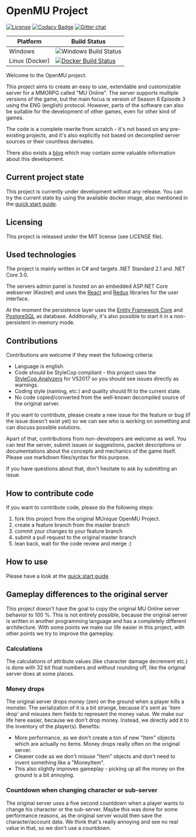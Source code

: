# OpenMU Project #

[![License](https://img.shields.io/badge/license-MIT-blue.svg)](LICENSE)
[![Codacy Badge](https://api.codacy.com/project/badge/Grade/eee4aebcd9fd46888013530bd8f96a17)](https://www.codacy.com/project/sven-n/OpenMU/dashboard?utm_source=github.com&amp;utm_medium=referral&amp;utm_content=MUnique/OpenMU&amp;utm_campaign=Badge_Grade_Dashboard)
[![Gitter chat](https://badges.gitter.im/OpenMU-Project/gitter.svg)](https://gitter.im/OpenMU-Project/Lobby)

| Platform       |Build Status          |
|----------------|----------------------|
| Windows        | ![Windows Build Status](https://dev.azure.com/MUnique/OpenMU/_apis/build/status/MUnique.OpenMU?branchName=master) |
| Linux (Docker) | [![Docker Build Status](https://dev.azure.com/MUnique/OpenMU/_apis/build/status/MUnique.OpenMU%20Docker?branchName=master)](https://hub.docker.com/r/munique/openmu)  |


Welcome to the OpenMU project. 

This project aims to create an easy to use, extendable and customizable server for a MMORPG called "MU Online".
The server supports multiple versions of the game, but the main focus is version of Season 6 Episode 3 using the ENG (english) protocol. 
However, parts of the software can also be suitable for the development of other games, even for other kind of games.

The code is a complete rewrite from scratch - it's not based on any pre-existing projects, and it's also explicitly
not based on decompiled server sources or their countless derivates.

There also exists a [blog](https://munique.net) which may contain some valuable information about this development.

## Current project state ##
This project is currently under development without any release.
You can try the current state by using the available docker image, also mentioned in the [quick start guide](QuickStart.md).

## Licensing ##
This project is released under the MIT license (see LICENSE file).

## Used technologies ##
The project is mainly written in C# and targets .NET Standard 2.1 and .NET Core 3.0.

The servers admin panel is hosted on an embedded ASP.NET Core webserver (Kestrel)
and uses the [React](https://reactjs.org) and [Redux](https://redux.js.org/) libraries for the user interface.

At the moment the persistence layer uses the [Entity Framework Core](https://github.com/aspnet/EntityFrameworkCore)
and [PostgreSQL](https://www.postgresql.org) as database. Additionally, it's also possible to start it in a non-persistent in-memory mode.

## Contributions ##
Contributions are welcome if they meet the following criteria:

* Language is english.
* Code should be StyleCop compliant - this project uses the [StyleCop.Analyzers](https://www.nuget.org/packages/StyleCop.Analyzers/) for VS2017 so you should see issues directly as warnings.
* Coding style (naming, etc.) and quality should fit to the current state.
* No code copied/converted from the well-known decompiled source of the original server.

If you want to contribute, please create a new issue for the feature or bug (if the issue doesn't exist yet) so we
can see who is working on something and can discuss possible solutions.

Apart of that, contributions from non-developers are welcome as well. You can test the server, submit issues or
suggestions, packet descriptions or documentations about the concepts and mechanics of the game itself. Please use markdown files/syntax for this purpose.

If you have questions about that, don't hesitate to ask by submitting an issue.

## How to contribute code ##
If you want to contribute code, please do the following steps:

1. fork this project from the original MUnique OpenMU Project.
2. create a feature branch from the master branch
3. commit your changes to your feature branch
4. submit a pull request to the original master branch
5. lean back, wait for the code review and merge :)

## How to use ##
Please have a look at the [quick start guide](QuickStart.md).

## Gameplay differences to the original server ##
This project doesn't have the goal to copy the original MU Online server behavior to 100 %. This is not entirely
possible, because the original server is written in another programming language and has a completely different architecture.
With some points we make our life easier in this project, with other points we try to improve the gameplay.

### Calculations ###
The calculations of attribute values (like character damage decrement etc.) is done with 32 bit float numbers and without rounding off, like the original server does at some places.

### Money drops ###
The original server drops money (zen) on the ground when a player kills a monster.
The serialization of it is a bit strange, because it's sent as 'item drop' and misuses item fields to represent the money value.
We make our life here easier, because we don't drop money. Instead, we directly add it to the inventory of the
player(s).
Benefits:
  * More performance, as we don't create a ton of new "Item" objects which are actually no items. Money drops really often on the original server.
  * Cleaner code as we don't misuse "Item" objects and don't need to invent something like a "MoneyItem".
  * This also slightly improves gameplay - picking up all the money on the ground is a bit annoying.

### Countdown when changing character or sub-server ###
The original server uses a five second countdown when a player wants to change his character or the sub-server.
Maybe this was done for some performance reasons, as the original server would then save the character/account data.
We think that's really annoying and see no real value in that, so we don't use a countdown.

